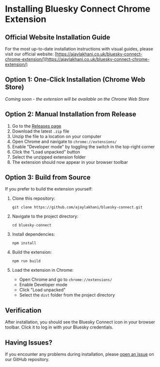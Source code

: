 # Installing Bluesky Connect Chrome Extension

## Official Website Installation Guide

For the most up-to-date installation instructions with visual guides, please visit our official website:
[https://ajaylakhani.co.uk/bluesky-connect-chrome-extension/](https://ajaylakhani.co.uk/bluesky-connect-chrome-extension/)

## Option 1: One-Click Installation (Chrome Web Store)
*Coming soon - the extension will be available on the Chrome Web Store*

## Option 2: Manual Installation from Release

1. Go to the [Releases page](https://github.com/ajaylakhani/bluesky-connect-chrome-extension/releases)
2. Download the latest `.zip` file 
3. Unzip the file to a location on your computer
4. Open Chrome and navigate to `chrome://extensions/`
5. Enable "Developer mode" by toggling the switch in the top-right corner
6. Click the "Load unpacked" button
7. Select the unzipped extension folder
8. The extension should now appear in your browser toolbar

## Option 3: Build from Source

If you prefer to build the extension yourself:

1. Clone this repository:
   ```
   git clone https://github.com/ajaylakhani/bluesky-connect.git
   ```

2. Navigate to the project directory:
   ```
   cd bluesky-connect
   ```

3. Install dependencies:
   ```
   npm install
   ```

4. Build the extension:
   ```
   npm run build
   ```

5. Load the extension in Chrome:
   - Open Chrome and go to `chrome://extensions/`
   - Enable Developer mode
   - Click "Load unpacked"
   - Select the `dist` folder from the project directory

## Verification

After installation, you should see the Bluesky Connect icon in your browser toolbar. Click it to log in with your Bluesky credentials.

## Having Issues?

If you encounter any problems during installation, please [open an issue](https://github.com/ajaylakhani/bluesky-connect/issues) on our GitHub repository.
